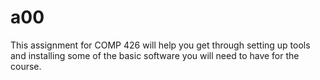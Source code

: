 # a00
This assignment for COMP 426 will help you get through setting up tools and installing some of the basic software you will need to have for the course.
